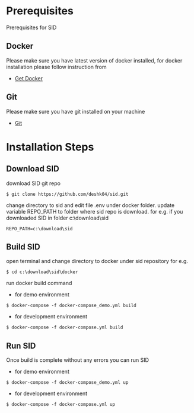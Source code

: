 # Prerequisites
Prerequisites for SID

## Docker
Please make sure you have latest version of docker installed, for docker installation please follow instruction from
* [Get Docker](https://docs.docker.com/get-docker/)

## Git
Please make sure you have git installed on your machine
* [Git](https://git-scm.com/downloads)

# Installation Steps

## Download SID

download SID git repo

```
$ git clone https://github.com/deshk04/sid.git
```
change directory to sid and edit file .env under docker folder. update variable REPO_PATH to folder where sid repo is download. for e.g. if you downloaded SID in folder c:\download\sid
```
REPO_PATH=c:\download\sid
```

## Build SID
open terminal and change directory to docker under sid repository
for e.g.
```
$ cd c:\download\sid\docker
```
run docker build command
* for demo environment
```
$ docker-compose -f docker-compose_demo.yml build
```
* for development environment
```
$ docker-compose -f docker-compose.yml build
```
## Run SID
Once build is complete without any errors you can run SID
* for demo environment
```
$ docker-compose -f docker-compose_demo.yml up
```
* for development environment
```
$ docker-compose -f docker-compose.yml up
```




